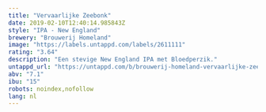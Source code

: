 ```yaml
---
title: "Vervaarlijke Zeebonk"
date: 2019-02-10T12:40:14.985843Z
style: "IPA - New England"
brewery: "Brouwerij Homeland"
image: "https://labels.untappd.com/labels/2611111"
rating: "3.64"
description: "Een stevige New England IPA met Bloedperzik."
untappd_url: "https://untappd.com/b/brouwerij-homeland-vervaarlijke-zeebonk/2611111"
abv: "7.1"
ibu: "15"
robots: noindex,nofollow
lang: nl
---
```

